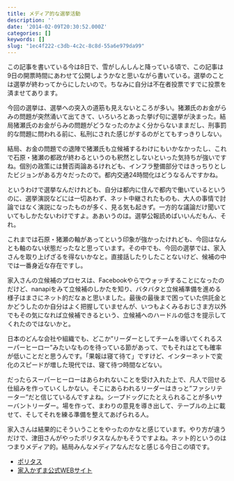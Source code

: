 ```yaml
---
title: メディア的な選挙活動
description: ''
date: '2014-02-09T20:30:52.000Z'
categories: []
keywords: []
slug: "1ec4f222-c3db-4c2c-8c8d-55a6e979da99"
---
```

この記事を書いている今は8日で、雪がしんしんと降っている頃で、この記事は9日の開票時間にあわせて公開しようかなと思いながら書いている。選挙のことは選挙が終わってからにしたいので。ちなみに自分は不在者投票ですでに投票を済ませてあります。

今回の選挙は、選挙への突入の道筋も見えないところが多い。猪瀬氏のお金がらみの問題が突然涌いて出てきて、いろいろとあった挙げ句に選挙が決まった。結局猪瀬氏のお金がらみの問題がどうなったのかよく分からないままだし、刑事罰的な問題に問われる前に、私刑にされた感じがするのがとてもすっきりしない。

結局、お金の問題での退陣で猪瀬氏も立候補するわけにもいかなかったし、これで石原・猪瀬の都政が終わるというのも釈然としないといった気持ちが強いですね。個別の政策には賛否両論あるけれども、インフラ整備部分ではきっちりとしたビジョンがある方々だったので。都内交通24時間化はどうなるんですかね。

というわけで選挙なんだけれども、自分は都内に住んで都内で働いているというのに、選挙演説などには一切あわず、ネット中継されたものも、大人の事情で討論ではなく演説になったものが多く、見る気も起きず。一方的な議論だけ聞いていてもしかたないわけですよ。ああいうのは。選挙公報読めばいいんだもん、それ。

これまでは石原・猪瀬の軸があってという印象が強かったけれども、今回はなんとも軸のない状態だったなと思っています。その中でも、今回の選挙では、家入さんを取り上げざるを得ないかなと。直接話したりしたことないけど、候補の中では一番身近な存在ですし。

家入さんの立候補のプロセスは、Facebookやらでウォッチすることになったのだけど、nanapiをみて立候補のしかたを知り、バタバタと立候補準備を進める様子はまさにネット的だなぁと思いました。最後の最後まで困っていた供託金とかどうしたのか自分はよく把握していませんが、いつもよくみるおじさま方以外でもその気になれば立候補できるという、立候補へのハードルの低さを提示してくれたのではないかと。

日本のどんな会社や組織でも、どこか”リーダーとしてチームを導いてくれるスーパーヒーロー”みたいなものを待っている節があって、でもそれはとても確率が低いことだと思うんです。「果報は寝て待て」ですけど、インターネットで変化のスピードが増した現代では、寝て待つ時間などない。

だったらスーパーヒーローはあらわれないことを受け入れた上で、凡人で回せる仕組みを作っていくしかない。そこにあらわれるリーダーはきっと”ファシリテーター”だと信じているんですよね。シープドッグにたとえられることが多いサーバントリーダー。場を作って、まわりの意見を導き出して、テーブルの上に載せて、そしてそれを練る準備を整えてあげられる人。

家入さんは結果的にそういうことをやったのかなと感じています。やり方が違うだけで、津田さんがやったポリタスなんかもそうですよね。ネット的というのはつまりメディア的。結局みんなメディアなんだなと感じる今日この頃です。

*   [ポリタス](http://politas.jp)
*   [家入かずま公式WEBサイト](http://ieiri.net)